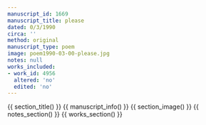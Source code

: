 ```yaml
---
manuscript_id: 1669
manuscript_title: please
dated: 0/3/1990
circa: ''
method: original
manuscript_type: poem
image: poem1990-03-00-please.jpg
notes: null
works_included:
- work_id: 4956
  altered: 'no'
  edited: 'no'
---
```


{{ section_title() }}
{{ manuscript_info() }}
{{ section_image() }}
{{ notes_section() }}
{{ works_section() }}
